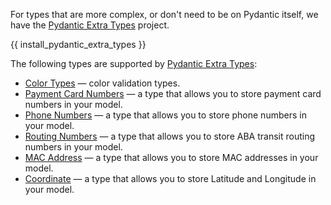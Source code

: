 For types that are more complex, or don't need to be on Pydantic itself, we have the [Pydantic Extra Types] project.

{{ install_pydantic_extra_types }}

The following types are supported by [Pydantic Extra Types]:

* [Color Types](color_types.md) &mdash; color validation types.
* [Payment Card Numbers](payment_cards.md) &mdash; a type that allows you to store payment card numbers in your model.
* [Phone Numbers](phone_numbers.md) &mdash; a type that allows you to store phone numbers in your model.
* [Routing Numbers](routing_numbers.md) &mdash; a type that allows you to store ABA transit routing numbers in your model.
* [MAC Address](mac_address.md) &mdash; a type that allows you to store MAC addresses in your model.
* [Coordinate](coordinate.md) &mdash; a type that allows you to store Latitude and Longitude in your model.

[Pydantic Extra Types]: https://github.com/pydantic/pydantic-extra-types
